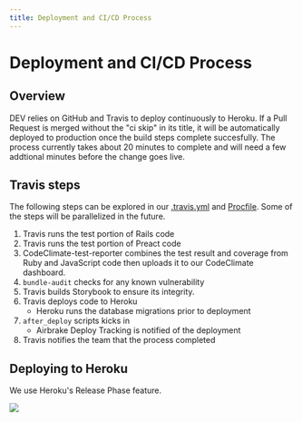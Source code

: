 ```yaml
---
title: Deployment and CI/CD Process
---
```


# Deployment and CI/CD Process

## Overview

DEV relies on GitHub and Travis to deploy continuously to Heroku. If a Pull Request is merged without the "ci skip" in its title, it will be automatically deployed to production once the build steps complete succesfully. The process currently takes about 20 minutes to complete and will need a few addtional minutes before the change goes live.

## Travis steps

The following steps can be explored in our [.travis.yml](https://github.com/thepracticaldev/dev.to/blob/master/.travis.yml) and [Procfile](https://github.com/thepracticaldev/dev.to/blob/master/Procfile). Some of the steps will be parallelized in the future.

1. Travis runs the test portion of Rails code
1. Travis runs the test portion of Preact code
1. CodeClimate-test-reporter combines the test result and coverage from Ruby and JavaScript code then uploads it to our CodeClimate dashboard.
1. `bundle-audit` checks for any known vulnerability
1. Travis builds Storybook to ensure its integrity.
1. Travis deploys code to Heroku
   - Heroku runs the database migrations prior to deployment
1. `after_deploy` scripts kicks in
   - Airbrake Deploy Tracking is notified of the deployment
1. Travis notifies the team that the process completed

## Deploying to Heroku

We use Heroku's Release Phase feature.

![](https://devcenter0.assets.heroku.com/article-images/1494371187-release-phase-diagram-3.png)
